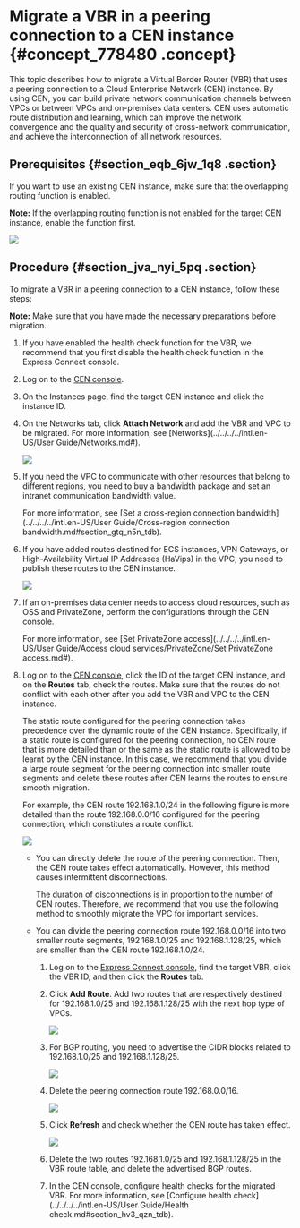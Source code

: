 # Migrate a VBR in a peering connection to a CEN instance {#concept_778480 .concept}

This topic describes how to migrate a Virtual Border Router \(VBR\) that uses a peering connection to a Cloud Enterprise Network \(CEN\) instance. By using CEN, you can build private network communication channels between VPCs or between VPCs and on-premises data centers. CEN uses automatic route distribution and learning, which can improve the network convergence and the quality and security of cross-network communication, and achieve the interconnection of all network resources.

## Prerequisites {#section_eqb_6jw_1q8 .section}

If you want to use an existing CEN instance, make sure that the overlapping routing function is enabled.

**Note:** If the overlapping routing function is not enabled for the target CEN instance, enable the function first.

![](http://static-aliyun-doc.oss-cn-hangzhou.aliyuncs.com/assets/img/630333/156463854049935_en-US.png)

## Procedure {#section_jva_nyi_5pq .section}

To migrate a VBR in a peering connection to a CEN instance, follow these steps:

**Note:** Make sure that you have made the necessary preparations before migration.

1.  If you have enabled the health check function for the VBR, we recommend that you first disable the health check function in the Express Connect console.
2.  Log on to the [CEN console](https://cen.console.aliyun.com).
3.  On the Instances page, find the target CEN instance and click the instance ID.
4.  On the Networks tab, click **Attach Network** and add the VBR and VPC to be migrated. For more information, see [Networks](../../../../intl.en-US/User Guide/Networks.md#).

    ![](http://static-aliyun-doc.oss-cn-hangzhou.aliyuncs.com/assets/img/630370/156463854049948_en-US.png)

5.  If you need the VPC to communicate with other resources that belong to different regions, you need to buy a bandwidth package and set an intranet communication bandwidth value.

    For more information, see [Set a cross-region connection bandwidth](../../../../intl.en-US/User Guide/Cross-region connection bandwidth.md#section_gtq_n5n_tdb).

6.  If you have added routes destined for ECS instances, VPN Gateways, or High-Availability Virtual IP Addresses \(HaVips\) in the VPC, you need to publish these routes to the CEN instance.

    ![](http://static-aliyun-doc.oss-cn-hangzhou.aliyuncs.com/assets/img/630439/156463854049940_en-US.png)

7.  If an on-premises data center needs to access cloud resources, such as OSS and PrivateZone, perform the configurations through the CEN console.

    For more information, see [Set PrivateZone access](../../../../intl.en-US/User Guide/Access cloud services/PrivateZone/Set PrivateZone access.md#).

8.  Log on to the [CEN console](https://cen.console.aliyun.com/cen/detail/cen-0e7i2gmdfs6ymbxgay/route), click the ID of the target CEN instance, and on the **Routes** tab, check the routes. Make sure that the routes do not conflict with each other after you add the VBR and VPC to the CEN instance.

    The static route configured for the peering connection takes precedence over the dynamic route of the CEN instance. Specifically, if a static route is configured for the peering connection, no CEN route that is more detailed than or the same as the static route is allowed to be learnt by the CEN instance. In this case, we recommend that you divide a large route segment for the peering connection into smaller route segments and delete these routes after CEN learns the routes to ensure smooth migration.

    For example, the CEN route 192.168.1.0/24 in the following figure is more detailed than the route 192.168.0.0/16 configured for the peering connection, which constitutes a route conflict.

    ![](http://static-aliyun-doc.oss-cn-hangzhou.aliyuncs.com/assets/img/630370/156463854049949_en-US.png)

    -   You can directly delete the route of the peering connection. Then, the CEN route takes effect automatically. However, this method causes intermittent disconnections.

        The duration of disconnections is in proportion to the number of CEN routes. Therefore, we recommend that you use the following method to smoothly migrate the VPC for important services.

    -   You can divide the peering connection route 192.168.0.0/16 into two smaller route segments, 192.168.1.0/25 and 192.168.1.128/25, which are smaller than the CEN route 192.168.1.0/24.
        1.  Log on to the [Express Connect console](https://expressconnectnext.console.aliyun.com/vbr/cn-hangzhou/detail/vbr-bp1qg7vzlr2kjeak81e28), find the target VBR, click the VBR ID, and then click the **Routes** tab.
        2.  Click **Add Route**. Add two routes that are respectively destined for 192.168.1.0/25 and 192.168.1.128/25 with the next hop type of VPCs.

            ![](http://static-aliyun-doc.oss-cn-hangzhou.aliyuncs.com/assets/img/630370/156463854049950_en-US.png)

        3.  For BGP routing, you need to advertise the CIDR blocks related to 192.168.1.0/25 and 192.168.1.128/25.

            ![](http://static-aliyun-doc.oss-cn-hangzhou.aliyuncs.com/assets/img/630370/156463854149951_en-US.png)

        4.  Delete the peering connection route 192.168.0.0/16.

            ![](http://static-aliyun-doc.oss-cn-hangzhou.aliyuncs.com/assets/img/630370/156463854149952_en-US.png)

        5.  Click **Refresh** and check whether the CEN route has taken effect.

            ![](http://static-aliyun-doc.oss-cn-hangzhou.aliyuncs.com/assets/img/630370/156463854149953_en-US.png)

        6.  Delete the two routes 192.168.1.0/25 and 192.168.1.128/25 in the VBR route table, and delete the advertised BGP routes.
        7.  In the CEN console, configure health checks for the migrated VBR. For more information, see [Configure health check](../../../../intl.en-US/User Guide/Health check.md#section_hv3_qzn_tdb).

